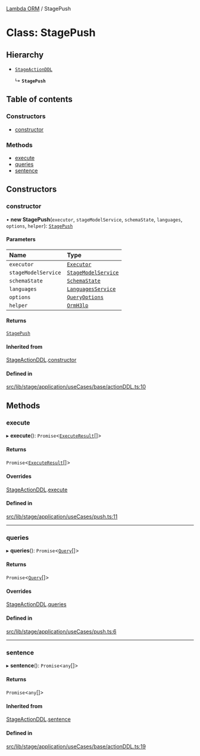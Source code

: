[Lambda ORM](../README.md) / StagePush

# Class: StagePush

## Hierarchy

- [`StageActionDDL`](StageActionDDL.md)

  ↳ **`StagePush`**

## Table of contents

### Constructors

- [constructor](StagePush.md#constructor)

### Methods

- [execute](StagePush.md#execute)
- [queries](StagePush.md#queries)
- [sentence](StagePush.md#sentence)

## Constructors

### constructor

• **new StagePush**(`executor`, `stageModelService`, `schemaState`, `languages`, `options`, `helper`): [`StagePush`](StagePush.md)

#### Parameters

| Name | Type |
| :------ | :------ |
| `executor` | [`Executor`](../interfaces/Executor.md) |
| `stageModelService` | [`StageModelService`](StageModelService.md) |
| `schemaState` | [`SchemaState`](SchemaState.md) |
| `languages` | [`LanguagesService`](LanguagesService.md) |
| `options` | [`QueryOptions`](../interfaces/QueryOptions.md) |
| `helper` | [`OrmH3lp`](OrmH3lp.md) |

#### Returns

[`StagePush`](StagePush.md)

#### Inherited from

[StageActionDDL](StageActionDDL.md).[constructor](StageActionDDL.md#constructor)

#### Defined in

[src/lib/stage/application/useCases/base/actionDDL.ts:10](https://github.com/lambda-orm/lambdaorm/blob/61ef464db604bd933b79241155b2eeec50bb5452/src/lib/stage/application/useCases/base/actionDDL.ts#L10)

## Methods

### execute

▸ **execute**(): `Promise`\<[`ExecuteResult`](../interfaces/ExecuteResult.md)[]\>

#### Returns

`Promise`\<[`ExecuteResult`](../interfaces/ExecuteResult.md)[]\>

#### Overrides

[StageActionDDL](StageActionDDL.md).[execute](StageActionDDL.md#execute)

#### Defined in

[src/lib/stage/application/useCases/push.ts:11](https://github.com/lambda-orm/lambdaorm/blob/61ef464db604bd933b79241155b2eeec50bb5452/src/lib/stage/application/useCases/push.ts#L11)

___

### queries

▸ **queries**(): `Promise`\<[`Query`](Query.md)[]\>

#### Returns

`Promise`\<[`Query`](Query.md)[]\>

#### Overrides

[StageActionDDL](StageActionDDL.md).[queries](StageActionDDL.md#queries)

#### Defined in

[src/lib/stage/application/useCases/push.ts:6](https://github.com/lambda-orm/lambdaorm/blob/61ef464db604bd933b79241155b2eeec50bb5452/src/lib/stage/application/useCases/push.ts#L6)

___

### sentence

▸ **sentence**(): `Promise`\<`any`[]\>

#### Returns

`Promise`\<`any`[]\>

#### Inherited from

[StageActionDDL](StageActionDDL.md).[sentence](StageActionDDL.md#sentence)

#### Defined in

[src/lib/stage/application/useCases/base/actionDDL.ts:19](https://github.com/lambda-orm/lambdaorm/blob/61ef464db604bd933b79241155b2eeec50bb5452/src/lib/stage/application/useCases/base/actionDDL.ts#L19)
